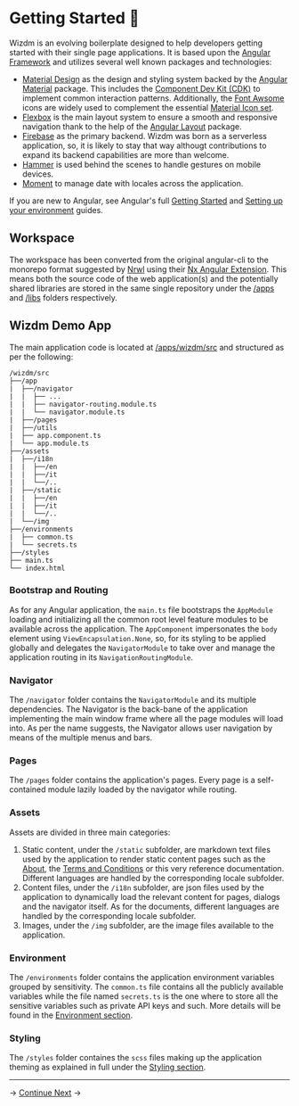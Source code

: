 # Getting Started :rocket:

<!-- toc: docs/reference.json -->

Wizdm is an evolving boilerplate designed to help developers getting started with their single page applications. It is based upon the [Angular Framework](https://angular.io) and utilizes several well known packages and technologies:

* [Material Design](https://material.io) as the design and styling system backed by the [Angular Material](https://material.angular.io) package. This includes the [Component Dev Kit (CDK)](https://material.angular.io/cdk) to implement common interaction patterns. Additionally, the [Font Awsome](https://fontawesome.com) icons are widely used to complement the essential [Material Icon set](https://material.io/resources/icons).
* [Flexbox](https://css-tricks.com/snippets/css/a-guide-to-flexbox) is the main layout system to ensure a smooth and responsive navigation thank to the help of the [Angular Layout](https://github.com/angular/flex-layout/wiki) package.
* [Firebase](https://firebase.google.com) as the primary backend. Wizdm was born as a serverless application, so, it is likely to stay that way althougt contributions to expand its backend capabilities are more than welcome.
* [Hammer](https://hammerjs.github.io) is used behind the scenes to handle gestures on mobile devices.
* [Moment](https://momentjs.com) to manage date with locales across the application.

If you are new to Angular, see Angular's full [Getting Started](https://angular.io/start) and [Setting up your environment](https://angular.io/guide/setup-local) guides.

## Workspace
The workspace has been converted from the original angular-cli to the monorepo format suggested by [Nrwl](https://nrwl.io) using their [Nx Angular Extension](https://nx.dev/angular/getting-started/why-nx). This means both the source code of the web application(s) and the  potentially shared libraries are stored in the same single repository under the [/apps](https://github.com/wizdmio/wizdm/tree/master/apps) and [/libs](https://github.com/wizdmio/wizdm/tree/master/libs) folders respectively.

## Wizdm Demo App
The main application code is located at [/apps/wizdm/src](https://github.com/wizdmio/wizdm/tree/master/apps/wizdm/src) and structured as per the following:
```
/wizdm/src
├──/app
|  ├──/navigator
|  |  ├── ...
|  |  ├── navigator-routing.module.ts
|  |  └── navigator.module.ts
|  ├──/pages
|  ├──/utils
|  ├── app.component.ts
|  └── app.module.ts
├──/assets
|  ├──/i18n
|  |  ├──/en
|  |  ├──/it
|  |  └──/..
|  ├──/static
|  |  ├──/en
|  |  ├──/it
|  |  └──/..
|  └──/img
├──/environments
|  ├── common.ts
|  └── secrets.ts
├──/styles
├── main.ts
└── index.html
 ```
 ### Bootstrap and Routing
As for any Angular application, the `main.ts` file bootstraps the `AppModule` loading and initializing all the common root level feature modules to be available across the application. The `AppComponent` impersonates the `body` element using `ViewEncapsulation.None`, so, for its styling to be applied globally and delegates the `NavigatorModule` to take over and manage the application routing in its `NavigationRoutingModule`.

### Navigator
The `/navigator` folder contains the `NavigatorModule` and its multiple dependencies. The Navigator is the back-bane of the application implementing the main window frame where all the page modules will load into. As per the name suggests, the Navigator allows user navigation by means of the multiple menus and bars.

### Pages
The `/pages` folder contains the application's pages. Every page is a self-contained module lazily loaded by the navigator while routing.

### Assets
Assets are divided in three main categories:
1. Static content, under the `/static` subfolder, are markdown text files used by the application to render static content pages such as the [About](about), the [Terms and Conditions](terms) or this very reference documentation. Different languages are handled by the corresponding locale subfolder.
1. Content files, under the `/i18n` subfolder, are json files used by the application to dynamically load the relevant content for pages, dialogs and the navigator itself. As for the documents, different languages are handled by the corresponding locale subfolder.
1. Images, under the `/img` subfolder, are the image files available to the application.

### Environment
The `/environments` folder contains the application environment variables grouped by sensitivity. The `common.ts` file contains all the publicly available variables while the file named `secrets.ts` is the one where to store all the sensitive variables such as private API keys and such. More details will be found in the [Environment section](docs/environment).

### Styling
The `/styles` folder containes the `scss` files making up the application theming as explained in full under the [Styling section](docs/styling).

---
->
[Continue Next](docs/toc?go=next) 
->
